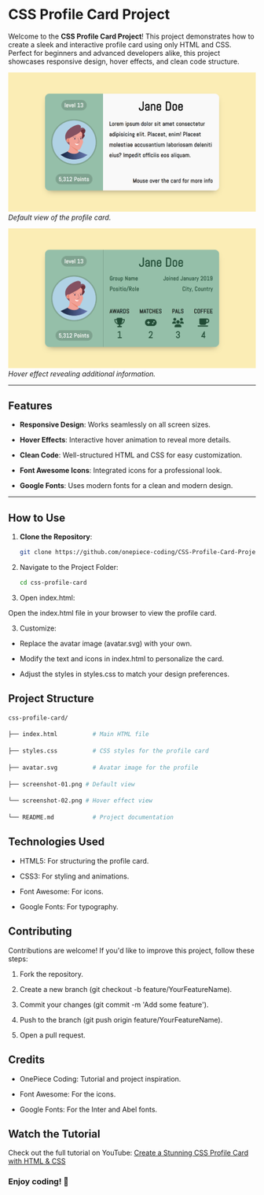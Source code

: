 # CSS Profile Card Project

Welcome to the **CSS Profile Card Project**! This project demonstrates how to create a sleek and interactive profile card using only HTML and CSS. Perfect for beginners and advanced developers alike, this project showcases responsive design, hover effects, and clean code structure.

![Screenshot 1](https://github.com/onepiece-coding/CSS-Profile-Card-Project/blob/main/Screenshot-01.png)  
*Default view of the profile card.*

![Screenshot 2](https://github.com/onepiece-coding/CSS-Profile-Card-Project/blob/main/Screenshot-02.png)  
*Hover effect revealing additional information.*

---

## Features

- **Responsive Design**: Works seamlessly on all screen sizes.
  
- **Hover Effects**: Interactive hover animation to reveal more details.
  
- **Clean Code**: Well-structured HTML and CSS for easy customization.
  
- **Font Awesome Icons**: Integrated icons for a professional look.
  
- **Google Fonts**: Uses modern fonts for a clean and modern design.

---

## How to Use

1. **Clone the Repository**:
   
   ```bash
   git clone https://github.com/onepiece-coding/CSS-Profile-Card-Project.git
   
2. Navigate to the Project Folder:

   ```bash
   cd css-profile-card
   
3. Open index.html:
   
  Open the index.html file in your browser to view the profile card.

3. Customize:

- Replace the avatar image (avatar.svg) with your own.

- Modify the text and icons in index.html to personalize the card.

- Adjust the styles in styles.css to match your design preferences.

## Project Structure

  ```bash
  css-profile-card/
  
  ├── index.html          # Main HTML file
  
  ├── styles.css          # CSS styles for the profile card
  
  ├── avatar.svg          # Avatar image for the profile
  
  ├── screenshot-01.png # Default view
  
  └── screenshot-02.png # Hover effect view
  
  └── README.md           # Project documentation
  ```

## Technologies Used

- HTML5: For structuring the profile card.

- CSS3: For styling and animations.

- Font Awesome: For icons.

- Google Fonts: For typography.

## Contributing

Contributions are welcome! If you'd like to improve this project, follow these steps:

1. Fork the repository.

2. Create a new branch (git checkout -b feature/YourFeatureName).

3. Commit your changes (git commit -m 'Add some feature').

4. Push to the branch (git push origin feature/YourFeatureName).

5. Open a pull request.

## Credits

- OnePiece Coding: Tutorial and project inspiration.

- Font Awesome: For the icons.

- Google Fonts: For the Inter and Abel fonts.

## Watch the Tutorial

Check out the full tutorial on YouTube: [Create a Stunning CSS Profile Card with HTML & CSS](https://www.youtube.com/watch?v=X1IauSqFR54)

### Enjoy coding! 🚀
